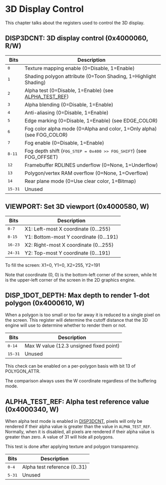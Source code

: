 # 3D Display Control

<style>
tt {
  white-space: pre;
}
</style>

This chapter talks about the registers used to control the 3D display.

<a id="DISP3DCNT"></a>

## DISP3DCNT: 3D display control (0x4000060, R/W)

| Bits    | Description                                             |
|---------|---------------------------------------------------------|
| <tt>0</tt> | Texture mapping enable (0=Disable, 1=Enable)
| <tt>1</tt> | Shading polygon attribute (0=Toon Shading, 1=Highlight Shading)
| <tt>2</tt> | Alpha test (0=Disable, 1=Enable) (see [ALPHA\_TEST\_REF](3d_disp_cnt.md#ALPHA_TEST_REF))
| <tt>3</tt> | Alpha blending (0=Disable, 1=Enable)
| <tt>4</tt> | Anti-aliasing (0=Disable, 1=Enable)
| <tt>5</tt> | Edge marking (0=Disable, 1=Enable) (see EDGE_COLOR)
| <tt>6</tt> | Fog color alpha mode (0=Alpha and color, 1=Only alpha) (see FOG_COLOR)
| <tt>7</tt> | Fog enable (0=Disable, 1=Enable)
| <tt>8-11</tt> | Fog depth shift (<tt>FOG_STEP = 0x400 >> FOG_SHIFT</tt>) (see FOG_OFFSET)
| <tt>12</tt> | Framebuffer RDLINES underflow (0=None, 1=Underflow)
| <tt>13</tt> | Polygon/vertex RAM overflow (0=None, 1=Overflow)
| <tt>14</tt> | Rear plane mode (0=Use clear color, 1=Bitmap)
| <tt>15-31</tt> | Unused

<a id="VIEWPORT"></a>

## VIEWPORT: Set 3D viewport (0x4000580, W)

| Bits    | Description                                             |
|---------|---------------------------------------------------------|
| <tt>0-7</tt> | X1: Left-most X coordinate (0...255)
| <tt>8-15</tt> | Y1: Bottom-most Y coordinate (0...191)
| <tt>16-23</tt> | X2: Right-most X coordinate (0...255)
| <tt>24-31</tt> | Y2: Top-most Y coordinate (0...191)

To fill the screen: X1=0, Y1=0, X2=255, Y2=191

Note that coordinate (0, 0) is the bottom-left corner of the screen, while ht is
the upper-left corner of the screen in the 2D graphics engine.

<a id="DISP_1DOT_DEPTH"></a>

## DISP\_1DOT\_DEPTH: Max depth to render 1-dot polygon (0x4000610, W)

When a polygon is too small or too far away it is reduced to a single pixel on
the screen. This register will determine the cutoff distance that the 3D engine
will use to determine whether to render them or not.

| Bits    | Description                                             |
|---------|---------------------------------------------------------|
| <tt>0-14</tt> | Max W value (12.3 unsigned fixed point)
| <tt>15-31</tt> | Unused

This check can be enabled on a per-polygon basis with bit 13 of POLYGON_ATTR.

The comparison always uses the W coordinate regardless of the buffering mode.

<a id="ALPHA_TEST_REF"></a>

## ALPHA\_TEST\_REF: Alpha test reference value (0x4000340, W)

When alpha test mode is enabled in [DISP3DCNT](3d_disp_cnt.md#DISP3DCNT),
pixels will only be rendered if their alpha value is greater than the value in
`ALPHA_TEST_REF`. Normally, when it is disabled, all pixels are rendered if
their alpha value is greater than zero. A value of 31 will hide all polygons.

This test is done after applying texture and polygon transparency.

| Bits    | Description                                             |
|---------|---------------------------------------------------------|
| <tt>0-4</tt> | Alpha test reference (0..31)
| <tt>5-31</tt> | Unused
